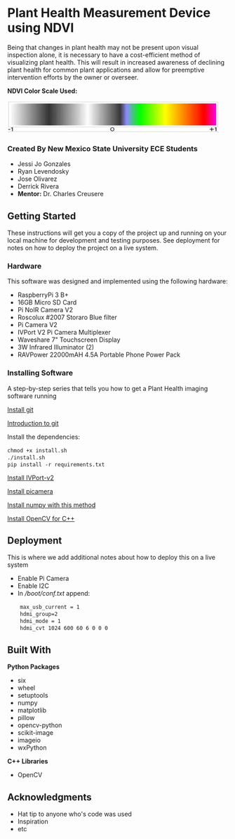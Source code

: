 # Plant Health Measurement Device using NDVI

Being that changes in plant health may not be present upon visual inspection alone, it is necessary to have a cost-efficient method of visualizing plant health. This will result in increased awareness of declining plant health for common plant applications and allow for preemptive intervention efforts by the owner or overseer. 

**NDVI Color Scale Used:**

![NDVI Scale](scale.jpg "NDVI Scale")



### Created By New Mexico State University ECE Students

* Jessi Jo Gonzales
* Ryan Levendosky
* Jose Olivarez
* Derrick Rivera
* **Mentor:**  Dr. Charles Creusere


## Getting Started

These instructions will get you a copy of the project up and running on your local machine for development and testing purposes. See deployment for notes on how to deploy the project on a live system.



### Hardware 

This software was designed and implemented using the following hardware:
* RaspberryPi 3 B+
* 16GB Micro SD Card
* Pi NoIR Camera V2 
* Roscolux #2007 Storaro Blue filter
* Pi Camera V2
* IVPort V2 Pi Camera Multiplexer 
* Waveshare 7" Touchscreen Display
* 3W Infrared Illuminator (2)
* RAVPower 22000mAH 4.5A Portable Phone Power Pack



### Installing Software

A step-by-step series that tells you how to get a Plant Health imaging software running

[Install git](https://projects.raspberrypi.org/en/projects/getting-strated-with-git/4)

[Introduction to git](https://product.hubspot.com/blog/git-and-github-tutorial-for-beginners)

Install the dependencies:
```
chmod +x install.sh
./install.sh
pip install -r requirements.txt
```
[Install IVPort-v2](https://github.com/ivmech/ivport-v2)

[Install picamera](https://github.com/waveform80/picamera) 

[Install numpy with this method](https://hunseblog.wordpress.com/2014/09/15/installing-numpy-and-openblas/) 

[Install OpenCV for C++](https://docs.opencv.org/trunk/d7/d9f/tutorial_linux_install.html)


## Deployment

This is where we add additional notes about how to deploy this on a live system

* Enable Pi Camera
* Enable I2C
* In */boot/conf.txt* append:
```
    max_usb_current = 1
    hdmi_group=2
    hdmi_mode = 1
    hdmi_cvt 1024 600 60 6 0 0 0
```


## Built With

**Python Packages**

* six
* wheel
* setuptools
* numpy
* matplotlib
* pillow
* opencv-python
* scikit-image
* imageio
* wxPython 

**C++ Libraries**

* OpenCV



## Acknowledgments

* Hat tip to anyone who's code was used
* Inspiration
* etc
